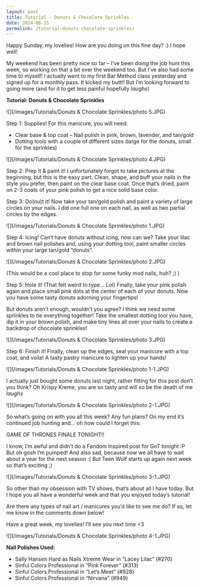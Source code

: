 ```yaml
---
layout: post
title: Tutorial - Donuts & Chocolate Sprinkles
date: 2014-06-15
permalink: /tutorial-donuts-chocolate-sprinkles/
---
```


Happy Sunday, my lovelies! How are you doing on this fine day? :) I hope well!

My weekend has been pretty nice so far – I’ve been doing the job hunt this week, so working on that a bit over the weekend too. But I’ve also had some time to myself! I actually went to my first Bar Method class yesterday and signed up for a monthly pass. It kicked my butt!! But I’m looking forward to going more (and for it to get less painful hopefully *laughs*)

**Tutorial: Donuts & Chocolate Sprinkles**

![](/images/Tutorials/Donuts & Chocolate Sprinkles/photo 5.JPG)

Step 1: Supplies! For this manicure, you will need:

- Clear base & top coat
– Nail polish in pink, brown, lavender, and tan/gold
- Dotting tools with a couple of different sizes (large for the donuts, small for the sprinkles)

![](/images/Tutorials/Donuts & Chocolate Sprinkles/photo 4.JPG)

Step 2: Prep it & paint it! I unfortunately forgot to take pictures at the beginning, but this is the easy part. Clean, shape, and buff your nails in the style you prefer, then paint on the clear base coat. Once that’s dried, paint on 2-3 coats of your pink polish to get a nice solid base color.

Step 3: Do(nu)t it! Now take your tan/gold polish and paint a variety of large circles on your nails. I did one full one on each nail, as well as two partial circles by the edges.

![](/images/Tutorials/Donuts & Chocolate Sprinkles/photo 1.JPG)

Step 4: Icing! Can’t have donuts without icing, now can we? Take your lilac and brown nail polishes and, using your dotting tool, paint smaller circles within your large tan/gold “donuts”.

![](/images/Tutorials/Donuts & Chocolate Sprinkles/photo 2.JPG)

(This would be a cool place to stop for some funky mod nails, huh? ;) )

Step 5: Hole it! (That felt weird to type… Lol) Finally, take your pink polish again and place small pink dots at the center of each of your donuts. Now you have some tasty donuts adorning your fingertips!

But donuts aren’t enough, wouldn’t you agree? I think we need some sprinkles to tie everything together! Take the smallest dotting tool you have, dip it in your brown polish, and make tiny lines all over your nails to create a backdrop of chocolate sprinkles!

![](/images/Tutorials/Donuts & Chocolate Sprinkles/photo 3.JPG)

Step 6: Finish it! Finally, clean up the edges, seal your manicure with a top coat, and voila! A tasty pastry manicure to lighten up your hands!

![](/images/Tutorials/Donuts & Chocolate Sprinkles/photo 1-1.JPG)

I actually just bought some donuts last night, rather fitting for this post don’t you think? Oh Krispy Kreme, you are so tasty and will so be the death of me *laughs*

![](/images/Tutorials/Donuts & Chocolate Sprinkles/photo 2-1.JPG)

So what’s going on with you all this week? Any fun plans? On my end it’s continued job hunting and… oh how could I forget this:

GAME OF THRONES FINALE TONIGHT!!

I know, I’m awful and didn’t do a Fandom Inspired post for GoT tonight :P But oh gosh I’m pumped! And also sad, because now we all have to wait about a year for the next season :( But Teen Wolf starts up again next week so that’s exciting ;)

![](/images/Tutorials/Donuts & Chocolate Sprinkles/photo 3-1.JPG)

So other than my obsession with TV shows, that’s about all I have today. But I hope you all have a wonderful week and that you enjoyed today’s tutorial!

Are there any types of nail art / manicures you’d like to see me do? If so, let me know in the comments down below!

Have a great week, my lovelies! I’ll see you next time <3

![](/images/Tutorials/Donuts & Chocolate Sprinkles/photo 4-1.JPG)

**Nail Polishes Used:**

- Sally Hansen Hard as Nails Xtreme Wear in “Lacey Lilac” (#270)
- Sinful Colors Professional in “Pink Forever” (#313)
- Sinful Colors Professional in “Let’s Meet” (#928)
- Sinful Colors Professional in “Nirvana” (#949)